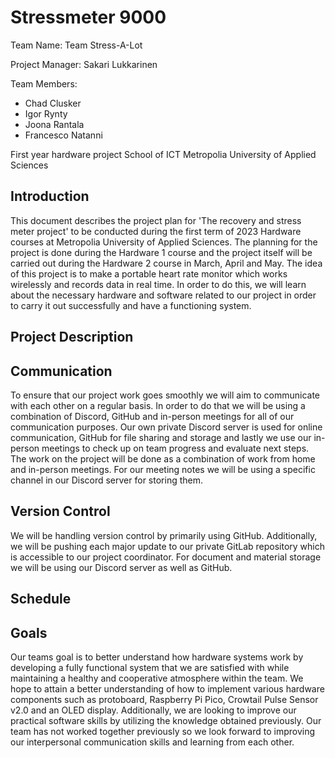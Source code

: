 # Stressmeter 9000
Team Name: Team Stress-A-Lot

Project Manager: Sakari Lukkarinen

Team Members:
- Chad Clusker
- Igor Rynty
- Joona Rantala
- Francesco Natanni 
 
First year hardware project
School of ICT
Metropolia University of Applied Sciences

## Introduction
This document describes the project plan for 'The recovery and stress meter project' to be conducted during the first term of 2023 Hardware courses at Metropolia University of Applied Sciences. The planning for the project is done during the Hardware 1 course and the project itself will be carried out during the Hardware 2 course in March, April and May. 
The idea of this project is to make a portable heart rate monitor which works wirelessly and records data in real time. 
In order to do this, we will learn about the necessary hardware and software related to our project in order to carry it out successfully and have a functioning system.

## Project Description

## Communication
To ensure that our project work goes smoothly we will aim to communicate with each other on a regular basis. In order to do that we will be using a combination of Discord, GitHub and in-person meetings for all of our communication purposes. Our own private Discord server is used for online communication, GitHub for file sharing and storage and lastly we use our in-person meetings to check up on team progress and evaluate next steps. The work on the project will be done as a combination of work from home and in-person meetings. For our meeting notes we will be using a specific channel in our Discord server for storing them.

## Version Control

We will be handling version control by primarily using GitHub. Additionally, we will be pushing each major update to our private GitLab repository which is accessible to our project coordinator. For document and material storage we will be using our Discord server as well as GitHub. 

## Schedule

## Goals
Our teams goal is to better understand how hardware systems work by developing a fully functional system that we are satisfied with while maintaining a healthy and cooperative atmosphere within the team. We hope to attain a better understanding of how to implement various hardware components such as protoboard, Raspberry Pi Pico, Crowtail Pulse Sensor v2.0 and an OLED display. Additionally, we are looking to improve our practical software skills by utilizing the knowledge obtained previously. 
Our team has not worked together previously so we look forward to improving our interpersonal communication skills and learning from each other.
